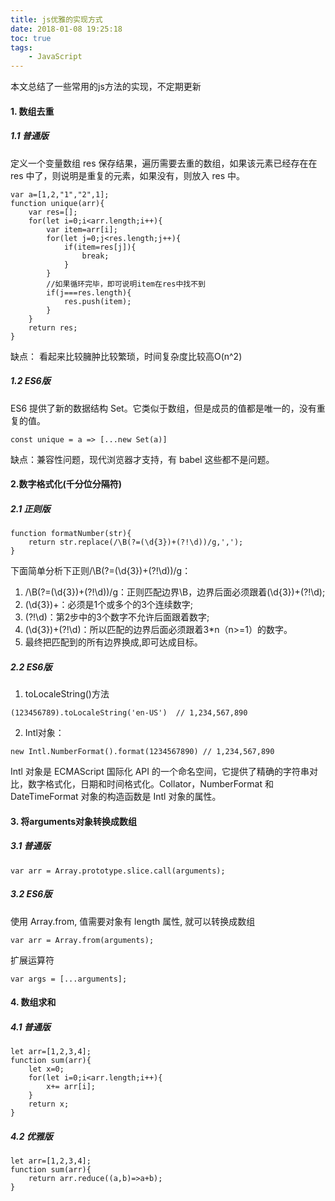 ```yaml
---
title: js优雅的实现方式
date: 2018-01-08 19:25:18
toc: true
tags:
    - JavaScript
---
```


本文总结了一些常用的js方法的实现，不定期更新
<!--more-->

#### 1. 数组去重
##### 1.1 普通版
定义一个变量数组 res 保存结果，遍历需要去重的数组，如果该元素已经存在在 res 中了，则说明是重复的元素，如果没有，则放入 res 中。
```
var a=[1,2,"1","2",1];
function unique(arr){
    var res=[];
    for(let i=0;i<arr.length;i++){
        var item=arr[i];
        for(let j=0;j<res.length;j++){
            if(item=res[j]){
                break;
            }
        }
        //如果循环完毕，即可说明item在res中找不到
        if(j===res.length){
            res.push(item);
        }
    }
    return res;
}
```
缺点： 看起来比较臃肿比较繁琐，时间复杂度比较高O(n^2)

##### 1.2 ES6版
ES6 提供了新的数据结构 Set。它类似于数组，但是成员的值都是唯一的，没有重复的值。
```
const unique = a => [...new Set(a)]
```
缺点：兼容性问题，现代浏览器才支持，有 babel 这些都不是问题。

#### 2.数字格式化(千分位分隔符)
##### 2.1 正则版
```
function formatNumber(str){
    return str.replace(/\B(?=(\d{3})+(?!\d))/g,',');
}
```
下面简单分析下正则/\B(?=(\d{3})+(?!\d))/g：
1. /\B(?=(\d{3})+(?!\d))/g：正则匹配边界\B，边界后面必须跟着(\d{3})+(?!\d);
2. (\d{3})+：必须是1个或多个的3个连续数字;
3. (?!\d)：第2步中的3个数字不允许后面跟着数字;
4. (\d{3})+(?!\d)：所以匹配的边界后面必须跟着3*n（n>=1）的数字。
5. 最终把匹配到的所有边界换成,即可达成目标。

##### 2.2 ES6版
1. toLocaleString()方法
```
(123456789).toLocaleString('en-US')  // 1,234,567,890
```
2. Intl对象：
```
new Intl.NumberFormat().format(1234567890) // 1,234,567,890
```
Intl 对象是 ECMAScript 国际化 API 的一个命名空间，它提供了精确的字符串对比，数字格式化，日期和时间格式化。Collator，NumberFormat 和 DateTimeFormat 对象的构造函数是 Intl 对象的属性。

#### 3. 将arguments对象转换成数组
##### 3.1 普通版
```
var arr = Array.prototype.slice.call(arguments);
```
##### 3.2 ES6版
使用 Array.from, 值需要对象有 length 属性, 就可以转换成数组
```
var arr = Array.from(arguments);
```
扩展运算符
```
var args = [...arguments];
```

#### 4. 数组求和
##### 4.1 普通版
```
let arr=[1,2,3,4];
function sum(arr){
    let x=0;
    for(let i=0;i<arr.length;i++){
        x+= arr[i];
    }
    return x;
}
```
##### 4.2 优雅版
```
let arr=[1,2,3,4];
function sum(arr){
    return arr.reduce((a,b)=>a+b);
}
```


